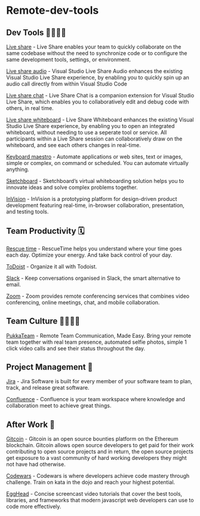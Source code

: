 # Remote-dev-tools

## Dev Tools 👩‍💻👨‍💻

[Live share](https://code.visualstudio.com/blogs/2017/11/15/live-share) - Live Share enables your team to quickly collaborate on the same codebase without the need to synchronize code or to configure the same development tools, settings, or environment.

[Live share audio](https://marketplace.visualstudio.com/items?itemName=MS-vsliveshare.vsliveshare-audio) - Visual Studio Live Share Audio enhances the existing Visual Studio Live Share experience, by enabling you to quickly spin up an audio call directly from within Visual Studio Code

[Live share chat](https://marketplace.visualstudio.com/items?itemName=karigari.chat) - Live Share Chat is a companion extension for Visual Studio Live Share, which enables you to collaboratively edit and debug code with others, in real time.

[Live share whiteboard](https://marketplace.visualstudio.com/items?itemName=lostintangent.vsls-whiteboard) - Live Share Whiteboard enhances the existing Visual Studio Live Share experience, by enabling you to open an integrated whiteboard, without needing to use a seperate tool or service. All participants within a Live Share session can collaboratively draw on the whiteboard, and see each others changes in real-time.
 
[Keyboard maestro](https://www.keyboardmaestro.com/main/) - Automate applications or web sites, text or images, simple or complex, on command or scheduled. You can automate virtually anything.
  

[Sketchboard](https://sketchboard.io/) - Sketchboard’s virtual whiteboarding solution helps you to innovate ideas and solve complex problems together.
 
 [InVision](https://www.invisionapp.com/) - InVision is a prototyping platform for design-driven product development featuring real-time, in-browser collaboration, presentation, and testing tools.
 
 ## Team Productivity 🗓
 
[Rescue time](https://www.rescuetime.com/) - RescueTime helps you understand where your time goes each day. Optimize your energy. And take back control of your day.
 
[ToDoist](https://todoist.com/) - Organize it all with Todoist.

[Slack](https://slack.com/) - Keep conversations organised in Slack, the smart alternative to email.

[Zoom](https://zoom.us/) - Zoom provides remote conferencing services that combines video conferencing, online meetings, chat, and mobile collaboration.

## Team Culture 👨‍👩‍👦‍👦

[PukkaTeam](https://pukkateam.com/) - Remote Team Communication, Made Easy.
Bring your remote team together with real team presence, automated selfie photos, simple 1 click video calls and see their status throughout the day.

## Project Management 📝

[Jira](https://www.atlassian.com/software/jira) - Jira Software is built for every member of your software team to plan,
track, and release great software.

[Confluence](https://www.atlassian.com/software/confluence) - Confluence is your team workspace where knowledge and collaboration meet to achieve great things.

## After Work 🍺

[Gitcoin](https://gitcoin.co/) - Gitcoin is an open source bounties platform on the Ethereum blockchain. Gitcoin allows open source developers to get paid for their work contributing to open source projects and in return, the open source projects get exposure to a vast community of hard working developers they might not have had otherwise.

[Codewars](https://www.codewars.com/) - Codewars is where developers achieve code mastery through challenge. Train on kata in the dojo and reach your highest potential.


[EggHead](https://egghead.io/) - Concise screencast video tutorials that cover the best tools, libraries, and frameworks that modern javascript web developers can use to code more effectively.





 
 
 
